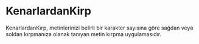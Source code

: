 # KenarlardanKirp
KenarlardanKırp, metinlerinizi belirli bir karakter sayısına göre sağdan veya soldan kırpmanıza olanak tanıyan metin kırpma uygulamasıdır.
